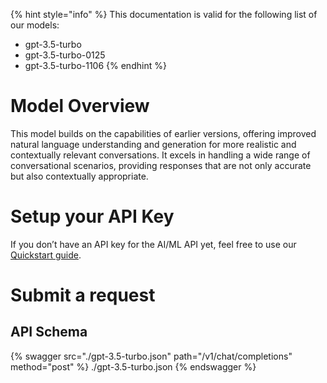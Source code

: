 [#references:start]: <> ({ "template": "openapi" })
{% hint style="info" %}
This documentation is valid for the following list of our models:
* gpt-3.5-turbo
* gpt-3.5-turbo-0125
* gpt-3.5-turbo-1106
{% endhint %}

# Model Overview
This model builds on the capabilities of earlier versions, offering improved natural language understanding and generation for more realistic and contextually relevant conversations. It excels in handling a wide range of conversational scenarios, providing responses that are not only accurate but also contextually appropriate.

# Setup your API Key
If you don’t have an API key for the AI/ML API yet, feel free to use our [Quickstart guide](https://docs.aimlapi.com/quickstart/setting-up).

# Submit a request
## API Schema
{% swagger src="./gpt-3.5-turbo.json" path="/v1/chat/completions" method="post" %}
./gpt-3.5-turbo.json
{% endswagger %}


[#references:end]: <> ({})